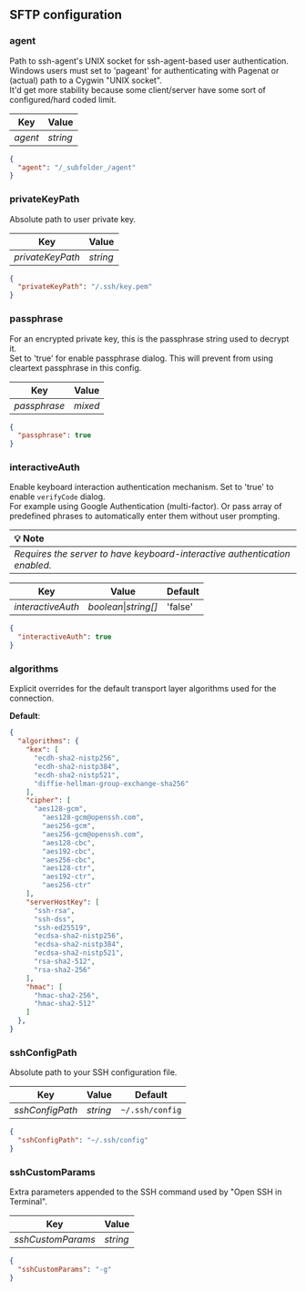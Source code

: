 ## SFTP configuration

### agent
Path to ssh-agent's UNIX socket for ssh-agent-based user authentication. <br>
Windows users must set to 'pageant' for authenticating with Pagenat or (actual) path to a Cygwin "UNIX socket". <br>
It'd get more stability because some client/server have some sort of configured/hard coded limit.

| Key | Value |
| --- | --- |
| *agent* | *string* |

```json
{
  "agent": "/_subfolder_/agent"
}
```

### privateKeyPath
Absolute path to user private key.

| Key | Value |
| --- | --- |
| *privateKeyPath* | *string* |

```json
{
  "privateKeyPath": "/.ssh/key.pem"
}
```

### passphrase
For an encrypted private key, this is the passphrase string used to decrypt it. <br>
Set to 'true' for enable passphrase dialog. This will prevent from using cleartext passphrase in this config.

| Key | Value |
| --- | --- |
| *passphrase* | *mixed* |

```json
{
  "passphrase": true
}
```

### interactiveAuth
Enable keyboard interaction authentication mechanism. Set to 'true' to enable `verifyCode` dialog. <br>
For example using Google Authentication (multi-factor). Or pass array of predefined phrases to automatically enter them without user prompting.

| 💡 Note |
| :--- |
| *Requires the server to have keyboard-interactive authentication enabled.* | 

| Key | Value | Default |
| --- | --- | --- |
| *interactiveAuth* | *boolean*\|*string[]* | 'false' |

```json
{
  "interactiveAuth": true
}
```

### algorithms
Explicit overrides for the default transport layer algorithms used for the connection.

**Default**:
```json
{
  "algorithms": {
    "kex": [
      "ecdh-sha2-nistp256",
      "ecdh-sha2-nistp384",
      "ecdh-sha2-nistp521",
      "diffie-hellman-group-exchange-sha256"
    ],
    "cipher": [
      "aes128-gcm",
		"aes128-gcm@openssh.com",
		"aes256-gcm",
		"aes256-gcm@openssh.com",
		"aes128-cbc",
		"aes192-cbc",
		"aes256-cbc",
		"aes128-ctr",
		"aes192-ctr",
		"aes256-ctr"
    ],
    "serverHostKey": [
      "ssh-rsa",
      "ssh-dss",
      "ssh-ed25519",
      "ecdsa-sha2-nistp256",
      "ecdsa-sha2-nistp384",
      "ecdsa-sha2-nistp521",
      "rsa-sha2-512",
      "rsa-sha2-256"
    ],
    "hmac": [
      "hmac-sha2-256",
      "hmac-sha2-512"
    ]
  },
}
```

### sshConfigPath
Absolute path to your SSH configuration file.

| Key | Value | Default |
| --- | --- | --- |
| *sshConfigPath* | *string* | `~/.ssh/config` |

```json
{
  "sshConfigPath": "~/.ssh/config"
}
```

### sshCustomParams
Extra parameters appended to the SSH command used by "Open SSH in Terminal".

| Key | Value |
| --- | --- |
| *sshCustomParams* | *string* |

```json
{
  "sshCustomParams": "-g"
}
```
